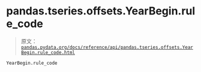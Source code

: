 # pandas.tseries.offsets.YearBegin.rule_code

> 原文：[`pandas.pydata.org/docs/reference/api/pandas.tseries.offsets.YearBegin.rule_code.html`](https://pandas.pydata.org/docs/reference/api/pandas.tseries.offsets.YearBegin.rule_code.html)

```py
YearBegin.rule_code
```
